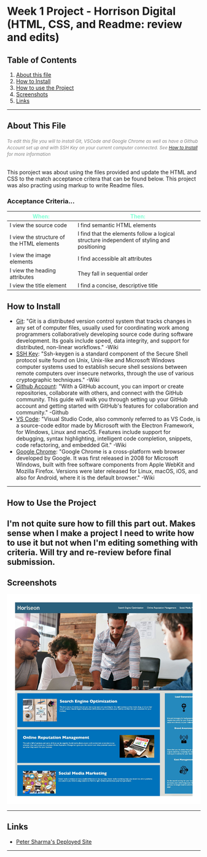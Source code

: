 <!-- Week one homework Readme -->
# Week 1 Project - Horrison Digital (HTML, CSS, and Readme: review and edits)
## Table of Contents
1. [About this file](#about-this-file)
2. [How to Install](#how-to-install)
3. [How to use the Project](#how-to-use-the-project)
4. [Screenshots](#screenshots)
5. [Links](#links)
---
## About This File

_<span style="color:grey;"><small> To edit this file you will to install Git, VSCode and Google Chrome as well as have a Github Account set up and with SSH Key on your current computer connected. See [How to Install](#how-to-install) for more information </small><br></br></span>_

This poroject was about using the files provided and update the HTML and CSS to the match acceptance critera that can be found below. This project was also practing using markup to write Readme files.
### Acceptance Criteria...
|<span style="color:aquamarine;">**When:**</span>     |<span style="color:aquamarine;">**Then:**</span>                  |
|-------------------------------------------------|--------------------------------------------------------------|
| I view the source code                          | I find semantic HTML elements                                |
| I view the structure of the HTML elements       | I find that the elements follow a logical structure independent of styling and positioning |
| I view the image elements                       | I find accessible alt attributes                             |
| I view the heading attributes                   | They fall in sequential order                                |
| I view the title element                        | I find a concise, descriptive title                          |


## How to Install

- [Git](https://github.com/git-guides/install-git): "Git is a distributed version control system that tracks changes in any set of computer files, usually used for coordinating work among programmers collaboratively developing source code during software development. Its goals include speed, data integrity, and support for distributed, non-linear workflows." -Wiki
- [SSH Key](https://docs.github.com/en/authentication/connecting-to-github-with-ssh/adding-a-new-ssh-key-to-your-github-account): "Ssh-keygen is a standard component of the Secure Shell protocol suite found on Unix, Unix-like and Microsoft Windows computer systems used to establish secure shell sessions between remote computers over insecure networks, through the use of various cryptographic techniques." -Wiki
- [Github Account](https://docs.github.com/en/get-started/onboarding/getting-started-with-your-github-account): "With a GitHub account, you can import or create repositories, collaborate with others, and connect with the GitHub community. This guide will walk you through setting up your GitHub account and getting started with GitHub's features for collaboration and community." -Github
- [VS Code](https://code.visualstudio.com/docs/setup/setup-overview): "Visual Studio Code, also commonly referred to as VS Code, is a source-code editor made by Microsoft with the Electron Framework, for Windows, Linux and macOS. Features include support for debugging, syntax highlighting, intelligent code completion, snippets, code refactoring, and embedded Git." -Wiki
- [Google Chrome](https://support.google.com/chrome/answer/95346?hl=en&co=GENIE.Platform%3DDesktop): "Google Chrome is a cross-platform web browser developed by Google. It was first released in 2008 for Microsoft Windows, built with free software components from Apple WebKit and Mozilla Firefox. Versions were later released for Linux, macOS, iOS, and also for Android, where it is the default browser." -Wiki
--- 
## How to Use the Project

I'm not quite sure how to fill this part out. Makes sense when I make a project I need to write how to use it but not when I'm editing something with criteria. Will try and re-review before final submission.  
---

## Screenshots
![Screenshot of Website](./assets/images/website-screenshot.jpeg)

---

## Links
- [Peter Sharma's Deployed Site](https://peterksharma.github.io/mod-one-challange)

--- 
